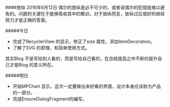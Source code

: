 ####放纵 2016年6月12日
偶尔的放纵是必不可少的，或者说偶尔的犯错是难以避免的。问题的关键在于能够吸收其中的教训，对于放纵而言，放纵过后很好的继续努力才是正确的答案。

#####今日
+ 完成了RecyclerView 的显示，修正了size 属性，添加itemDecoration。
+ 了解了SVG 的原理，和简单使用方式。

其实Blog 不是写给别人看的，而是写给自己看的，在总结提高之中不断的提升自己才是Blog 的意义所在。

#####明日
+ 开始MPChart 显示，这次一定要做出来好看的界面，设计本身应该称为产品的一部分。
+ 完成EnsureDialogFragment的编写。